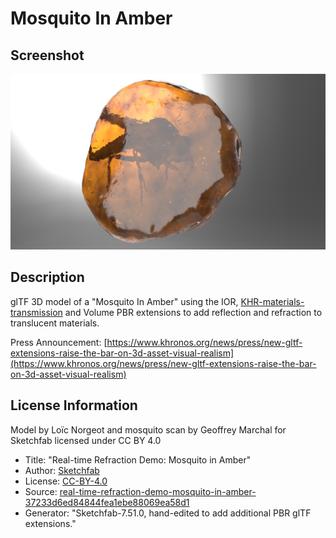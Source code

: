 # Mosquito In Amber

## Screenshot

![screenshot](screenshot/screenshot_large.jpg)

## Description

glTF 3D model of a "Mosquito In Amber" using the IOR, [KHR-materials-transmission](https://github.com/KhronosGroup/glTF/blob/master/extensions/2.0/Khronos/KHR_materials_transmission/README.md) and Volume PBR extensions to add reflection and refraction to translucent materials.

Press Announcement: [https://www.khronos.org/news/press/new-gltf-extensions-raise-the-bar-on-3d-asset-visual-realism](https://www.khronos.org/news/press/new-gltf-extensions-raise-the-bar-on-3d-asset-visual-realism)

## License Information

Model by Loïc Norgeot and mosquito scan by Geoffrey Marchal for Sketchfab licensed under CC BY 4.0

- Title: "Real-time Refraction Demo: Mosquito in Amber"
- Author: [Sketchfab](https://sketchfab.com/Sketchfab)
- License: [CC-BY-4.0](http://creativecommons.org/licenses/by/4.0/)
- Source: [real-time-refraction-demo-mosquito-in-amber-37233d6ed84844fea1ebe88069ea58d1](https://sketchfab.com/3d-models/real-time-refraction-demo-mosquito-in-amber-37233d6ed84844fea1ebe88069ea58d1)
- Generator: "Sketchfab-7.51.0, hand-edited to add additional PBR glTF extensions."
